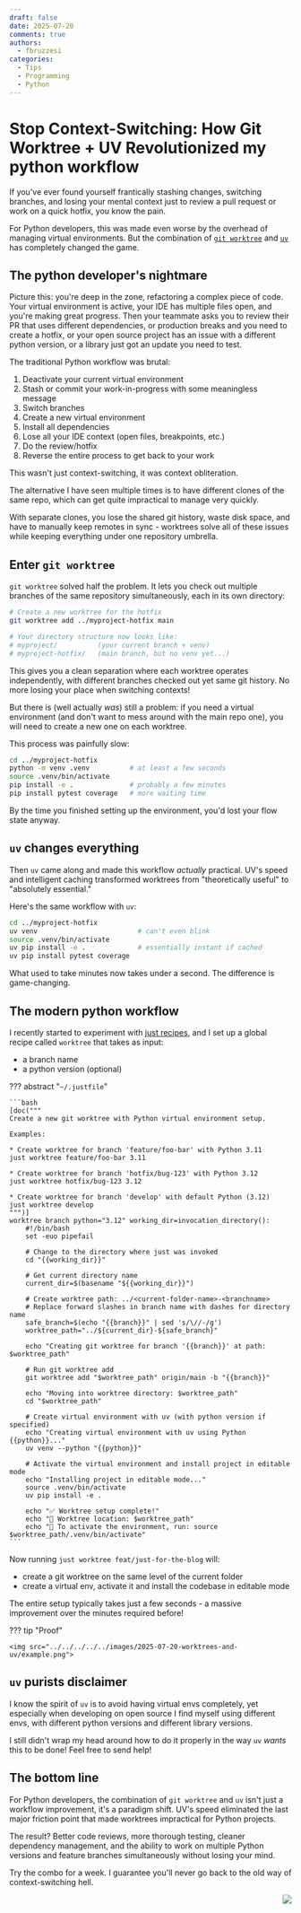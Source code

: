 ```yaml
---
draft: false
date: 2025-07-20
comments: true
authors:
  - fbruzzesi
categories:
  - Tips
  - Programming
  - Python
---
```


# Stop Context-Switching: How Git Worktree + UV Revolutionized my python workflow

If you've ever found yourself frantically stashing changes, switching branches, and losing your mental context just to
review a pull request or work on a quick hotfix, you know the pain.

For Python developers, this was made even worse by the overhead of managing virtual environments.
But the combination of [`git worktree`][git-worktree] and [`uv`][uv] has completely changed the game.

<!-- more -->

## The python developer's nightmare

Picture this: you're deep in the zone, refactoring a complex piece of code. Your virtual environment is active,
your IDE has multiple files open, and you're making great progress. Then your teammate asks you to review their PR that
uses different dependencies, or production breaks and you need to create a hotfix, or your open source project has an
issue with a different python version, or a library just got an update you need to test.

The traditional Python workflow was brutal:

1. Deactivate your current virtual environment
2. Stash or commit your work-in-progress with some meaningless message
3. Switch branches
4. Create a new virtual environment
5. Install all dependencies
6. Lose all your IDE context (open files, breakpoints, etc.)
7. Do the review/hotfix
8. Reverse the entire process to get back to your work

This wasn't just context-switching, it was context obliteration.

The alternative I have seen multiple times is to have different clones of the same repo,
which can get quite impractical to manage very quickly.

With separate clones, you lose the shared git history, waste disk space, and have to manually keep remotes in sync - worktrees solve all of these issues while keeping everything under one repository umbrella.

## Enter `git worktree`

`git worktree` solved half the problem. It lets you check out multiple branches of the same repository simultaneously,
each in its own directory:

```bash
# Create a new worktree for the hotfix
git worktree add ../myproject-hotfix main

# Your directory structure now looks like:
# myproject/          (your current branch + venv)
# myproject-hotfix/   (main branch, but no venv yet...)
```

This gives you a clean separation where each worktree operates independently, with different branches checked out yet same git history. No more losing your place when switching contexts!

But there is (well actually _was_) still a problem: if you need a virtual environment
(and don't want to mess around with the main repo one), you will need to create a new
one on each worktree.

This process was painfully slow:

```bash
cd ../myproject-hotfix
python -m venv .venv          # at least a few seconds
source .venv/bin/activate
pip install -e .              # probably a few minutes
pip install pytest coverage   # more waiting time
```

By the time you finished setting up the environment, you'd lost your flow state anyway.

## `uv` changes everything

Then `uv` came along and made this workflow _actually_ practical.
UV's speed and intelligent caching transformed worktrees from "theoretically useful" to "absolutely essential."

Here's the same workflow with `uv`:

```bash
cd ../myproject-hotfix
uv venv                         # can't even blink
source .venv/bin/activate
uv pip install -e .             # essentially instant if cached
uv pip install pytest coverage
```

What used to take minutes now takes under a second. The difference is game-changing.

## The modern python workflow

I recently started to experiment with [just recipes][just], and I set up a global recipe called `worktree` that takes as input:

- a branch name
- a python version (optional)

??? abstract "`~/.justfile`"

    ```bash
    [doc("""
    Create a new git worktree with Python virtual environment setup.

    Examples:

    * Create worktree for branch 'feature/foo-bar' with Python 3.11
    just worktree feature/foo-bar 3.11

    * Create worktree for branch 'hotfix/bug-123' with Python 3.12
    just worktree hotfix/bug-123 3.12

    * Create worktree for branch 'develop' with default Python (3.12)
    just worktree develop
    """)]
    worktree branch python="3.12" working_dir=invocation_directory():
        #!/bin/bash
        set -euo pipefail
        
        # Change to the directory where just was invoked
        cd "{{working_dir}}"
        
        # Get current directory name
        current_dir=$(basename "${{working_dir}}")
        
        # Create worktree path: ../<current-folder-name>-<branchname>
        # Replace forward slashes in branch name with dashes for directory name
        safe_branch=$(echo "{{branch}}" | sed 's/\//-/g')
        worktree_path="../${current_dir}-${safe_branch}"

        echo "Creating git worktree for branch '{{branch}}' at path: $worktree_path"
        
        # Run git worktree add
        git worktree add "$worktree_path" origin/main -b "{{branch}}"
        
        echo "Moving into worktree directory: $worktree_path"
        cd "$worktree_path"
        
        # Create virtual environment with uv (with python version if specified)
        echo "Creating virtual environment with uv using Python {{python}}..."
        uv venv --python "{{python}}"
        
        # Activate the virtual environment and install project in editable mode
        echo "Installing project in editable mode..."
        source .venv/bin/activate
        uv pip install -e .
        
        echo "✅ Worktree setup complete!"
        echo "📁 Worktree location: $worktree_path"
        echo "🐍 To activate the environment, run: source $worktree_path/.venv/bin/activate"
    ```

Now running `just worktree feat/just-for-the-blog` will:

* create a git worktree on the same level of the current folder
* create a virtual env, activate it and install the codebase in editable mode

The entire setup typically takes just a few seconds - a massive improvement over the minutes required before!

??? tip "Proof"

    <img src="../../../../../images/2025-07-20-worktrees-and-uv/example.png">

## `uv` purists disclaimer

I know the spirit of `uv` is to avoid having virtual envs completely, yet especially when developing on open source
I find myself using different envs, with different python versions and different library versions.

I still didn't wrap my head around how to do it properly in the way `uv` _wants_ this to be done! Feel free to send help!

## The bottom line

For Python developers, the combination of `git worktree` and `uv` isn't just a workflow improvement, it's a paradigm shift.
UV's speed eliminated the last major friction point that made worktrees impractical for Python projects.

The result? Better code reviews, more thorough testing, cleaner dependency management, and the ability to work on multiple Python versions and feature branches simultaneously without losing your mind.

Try the combo for a week. I guarantee you'll never go back to the old way of context-switching hell.

<img src="../../../../../images/written-by-human.svg" align="right">

[git-worktree]: https://git-scm.com/docs/git-worktree
[uv]: https://docs.astral.sh/uv/
[just]: https://just.systems/man/en/introduction.html
